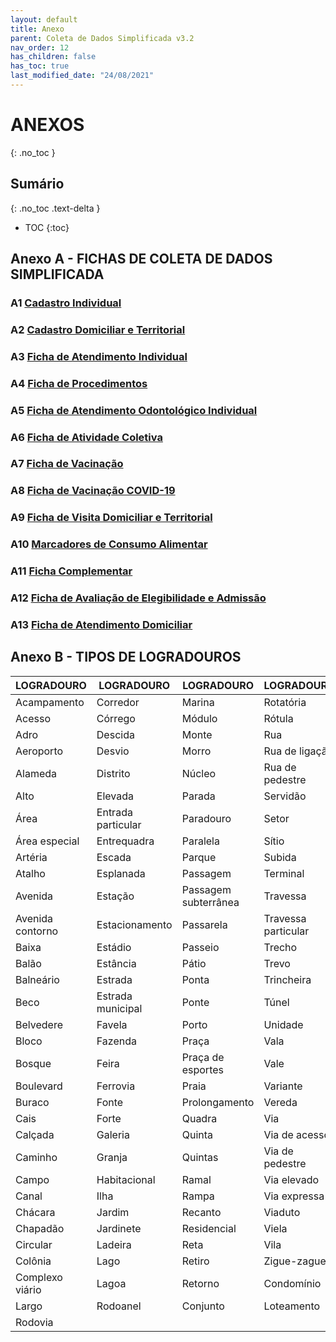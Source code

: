 ```yaml
---
layout: default
title: Anexo
parent: Coleta de Dados Simplificada v3.2
nav_order: 12
has_children: false
has_toc: true
last_modified_date: "24/08/2021"
---
```


# ANEXOS
{: .no_toc }

## Sumário
{: .no_toc .text-delta }

- TOC
{:toc}


## Anexo A - FICHAS DE COLETA DE DADOS SIMPLIFICADA

### A1 [Cadastro Individual](http://189.28.128.100/dab/docs/portaldab/documentos/esus/ficha_cadastro_individual_v3_2.pdf)
### A2 [Cadastro Domiciliar e Territorial](http://189.28.128.100/dab/docs/portaldab/documentos/esus/ficha_cadastro_domiciliar_territorial_v3_2.pdf)
### A3 [Ficha de Atendimento Individual](http://189.28.128.100/dab/docs/portaldab/documentos/esus/ficha_atendimento_individual_v3_2.pdf)
### A4 [Ficha de Procedimentos](http://189.28.128.100/dab/docs/portaldab/documentos/esus/ficha_procedimentos_v3_2.pdf)
### A5 [Ficha de Atendimento Odontológico Individual](http://189.28.128.100/dab/docs/portaldab/documentos/esus/ficha_individual_odontologico_v3_2.pdf)
### A6 [Ficha de Atividade Coletiva](http://189.28.128.100/dab/docs/portaldab/documentos/esus/ficha_atividade_coletiva_v3_2.pdf)
### A7 [Ficha de Vacinação](http://189.28.128.100/dab/docs/portaldab/documentos/esus/ficha_vacinacao_v3_2.pdf)
### A8 [Ficha de Vacinação COVID-19](http://189.28.128.100/dab/docs/portaldab/documentos/esus/ficha_vacinacao_COVID-19.pdf)
### A9 [Ficha de Visita Domiciliar e Territorial](http://189.28.128.100/dab/docs/portaldab/documentos/esus/ficha_v_domiciliar_terr_v4_1.pdf)
### A10 [Marcadores de Consumo Alimentar](http://189.28.128.100/dab/docs/portaldab/documentos/esus/ficha_marcadores_alimentar_v3_2.pdf)
### A11 [Ficha Complementar](http://189.28.128.100/dab/docs/portaldab/documentos/esus/ficha_cadastro_complementar_v3_2.pdf)
### A12 [Ficha de Avaliação de Elegibilidade e Admissão](http://189.28.128.100/dab/docs/portaldab/documentos/esus/ficha_avaliacao_elegibilidade_admissao_v3_2.pdf)
### A13 [Ficha de Atendimento Domiciliar](http://189.28.128.100/dab/docs/portaldab/documentos/esus/ficha_atendimento_domiciliar_v3_2.pdf)


## Anexo B - TIPOS DE LOGRADOUROS

|LOGRADOURO|LOGRADOURO|LOGRADOURO|LOGRADOURO|
|--|--|--|--|
|Acampamento|Corredor|Marina|Rotatória|
|Acesso|Córrego|Módulo|Rótula|
|Adro|Descida|Monte|Rua|
|Aeroporto|Desvio|Morro|Rua de ligação|
|Alameda|Distrito|Núcleo|Rua de pedestre|
|Alto|Elevada|Parada|Servidão|
|Área|Entrada particular|Paradouro|Setor|
|Área especial|Entrequadra|Paralela|Sítio|
|Artéria|Escada|Parque|Subida|
|Atalho|Esplanada|Passagem|Terminal|
|Avenida|Estação|Passagem subterrânea|Travessa|
|Avenida contorno|Estacionamento|Passarela|Travessa particular|
|Baixa|Estádio|Passeio|Trecho|
|Balão|Estância|Pátio|Trevo|
|Balneário|Estrada|Ponta|Trincheira|
|Beco|Estrada municipal|Ponte|Túnel|
|Belvedere|Favela|Porto|Unidade|
|Bloco|Fazenda|Praça|Vala|
|Bosque|Feira|Praça de esportes|Vale|
|Boulevard|Ferrovia|Praia|Variante|
|Buraco|Fonte|Prolongamento|Vereda|
|Cais|Forte|Quadra|Via|
|Calçada|Galeria|Quinta|Via de acesso|
|Caminho|Granja|Quintas|Via de pedestre|
|Campo|Habitacional|Ramal|Via elevado|
|Canal|Ilha|Rampa|Via expressa|
|Chácara|Jardim|Recanto|Viaduto|
|Chapadão|Jardinete|Residencial|Viela|
|Circular|Ladeira|Reta|Vila|
|Colônia|Lago|Retiro|Zigue-zague|
|Complexo viário|Lagoa|Retorno|Condomínio|
|Largo|Rodoanel|Conjunto|Loteamento|
|Rodovia|